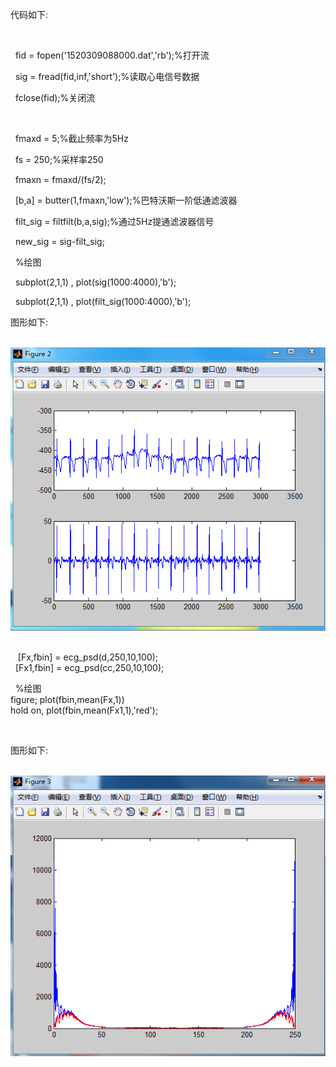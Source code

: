 <p>代码如下:</p><br>
<p>&nbsp;&nbsp;fid = fopen('1520309088000.dat','rb');%打开流<br></p>
<p>&nbsp;&nbsp;sig = fread(fid,inf,'short');%读取心电信号数据<br></p>
<p>&nbsp;&nbsp;fclose(fid);%关闭流<br></p>
<br>
<p>&nbsp;&nbsp;fmaxd = 5;%截止频率为5Hz<br></p>
<p>&nbsp;&nbsp;fs = 250;%采样率250<br></p>
<p>&nbsp;&nbsp;fmaxn = fmaxd/(fs/2);<br></p>
<p>&nbsp;&nbsp;[b,a] = butter(1,fmaxn,'low');%巴特沃斯一阶低通滤波器<br></p>
<p>&nbsp;&nbsp;filt_sig = filtfilt(b,a,sig);%通过5Hz提通滤波器信号<br></p>
<p>&nbsp;&nbsp;new_sig = sig-filt_sig;<br></p>
<p>&nbsp;&nbsp;%绘图<br></p>
<p>&nbsp;&nbsp;subplot(2,1,1) , plot(sig(1000:4000),'b');<br></p>
<p>&nbsp;&nbsp;subplot(2,1,1) , plot(filt_sig(1000:4000),'b');<br></p>
<p>图形如下:</p><br>
<img src="./1.jpg"/>
<br>
<br>
<p>&nbsp;&nbsp; [Fx,fbin] = ecg_psd(d,250,10,100);<br>
   &nbsp;&nbsp;[Fx1,fbin] = ecg_psd(cc,250,10,100);<br></p>
<p>&nbsp;&nbsp;%绘图<br>
   figure;  plot(fbin,mean(Fx,1))<br>
         hold on, plot(fbin,mean(Fx1,1),'red');<br>
</p><br>
 <p>图形如下:</p><br>
<img src="./滤波与原始信号频域分析对比图.png"/>
